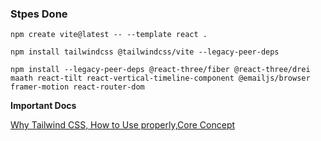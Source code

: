 ### **Stpes Done**

`npm create vite@latest -- --template react .`

`npm install tailwindcss @tailwindcss/vite --legacy-peer-deps`

`npm install --legacy-peer-deps @react-three/fiber @react-three/drei maath react-tilt react-vertical-timeline-component @emailjs/browser framer-motion react-router-dom`

**Important Docs**

[Why Tailwind CSS, How to Use properly,Core Concept](https://tailwindcss.com/docs/styling-with-utility-classes)